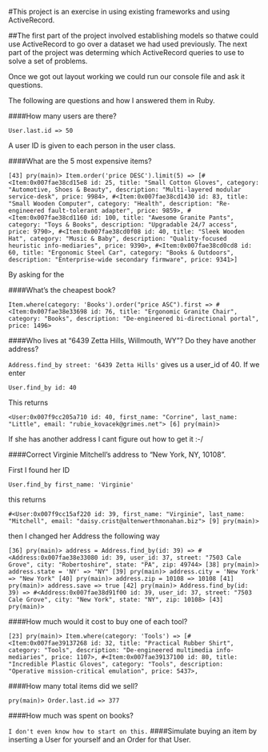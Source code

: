 #This project is an exercise in using existing frameworks and using ActiveRecord.

##The first part of the project involved establishing models so thatwe could use ActiveRecord to go over a dataset we had used previously. The next part of the project was determing which ActiveRecord queries to use to solve a set of problems.

Once we got out layout working we could run our console file and ask it questions.

The following are questions and how I answered them in Ruby.

####How many users are there?

`
 User.last.id
=> 50
`

A user ID is given to each person in the user class.


####What are the 5 most expensive items?

`[43] pry(main)> Item.order('price DESC').limit(5)
=> [#<Item:0x007fae38cd15e8
  id: 25,
  title: "Small Cotton Gloves",
  category: "Automotive, Shoes & Beauty",
  description: "Multi-layered modular service-desk",
  price: 9984>,
 #<Item:0x007fae38cd1430
  id: 83,
  title: "Small Wooden Computer",
  category: "Health",
  description: "Re-engineered fault-tolerant adapter",
  price: 9859>,
 #<Item:0x007fae38cd1160 id: 100, title: "Awesome Granite Pants", category: "Toys & Books", description: "Upgradable 24/7 access", price: 9790>,
 #<Item:0x007fae38cd0f08
  id: 40,
  title: "Sleek Wooden Hat",
  category: "Music & Baby",
  description: "Quality-focused heuristic info-mediaries",
  price: 9390>,
 #<Item:0x007fae38cd0cd8
  id: 60,
  title: "Ergonomic Steel Car",
  category: "Books & Outdoors",
  description: "Enterprise-wide secondary firmware",
  price: 9341>]`

  By asking for the

####What’s the cheapest book?

`Item.where(category: 'Books').order("price ASC").first
=> #<Item:0x007fae38e33698 id: 76, title: "Ergonomic Granite Chair", category: "Books", description: "De-engineered bi-directional portal", price: 1496>`

####Who lives at “6439 Zetta Hills, Willmouth, WY”? Do they have another address?

`Address.find_by street: '6439 Zetta Hills'` gives us a user_id of 40. If we enter

`User.find_by id: 40`

This returns

`<User:0x007f9cc205a710 id: 40, first_name: "Corrine", last_name: "Little", email: "rubie_kovacek@grimes.net">
[6] pry(main)> `

If she has another address I cant figure out how to get it :-/

####Correct Virginie Mitchell’s address to “New York, NY, 10108”.

First I found her ID

`
User.find_by first_name: 'Virginie'
`

this returns

`#<User:0x007f9cc15af220 id: 39, first_name: "Virginie", last_name: "Mitchell", email: "daisy.crist@altenwerthmonahan.biz">
[9] pry(main)>
`

then I changed her Address the following way

`[36] pry(main)> address = Address.find_by(id: 39)
=> #<Address:0x007fae38e33080 id: 39, user_id: 37, street: "7503 Cale Grove", city: "Robertoshire", state: "PA", zip: 49744>
[38] pry(main)> address.state = 'NY'
=> "NY"
[39] pry(main)> address.city = 'New York'
=> "New York"
[40] pry(main)> address.zip = 10108
=> 10108
[41] pry(main)> address.save
=> true
[42] pry(main)> Address.find_by(id: 39)
=> #<Address:0x007fae38d91f00 id: 39, user_id: 37, street: "7503 Cale Grove", city: "New York", state: "NY", zip: 10108>
[43] pry(main)>`

####How much would it cost to buy one of each tool?

`[23] pry(main)> Item.where(category: 'Tools')
=> [#<Item:0x007fae39137268
  id: 32,
  title: "Practical Rubber Shirt",
  category: "Tools",
  description: "De-engineered multimedia info-mediaries",
  price: 1107>,
 #<Item:0x007fae39137100
  id: 80,
  title: "Incredible Plastic Gloves",
  category: "Tools",
  description: "Operative mission-critical emulation",
  price: 5437>,`

####How many total items did we sell?

`pry(main)> Order.last.id
=> 377`

####How much was spent on books?

`
I don't even know how to start on this.
`
####Simulate buying an item by inserting a User for yourself and an Order for that User.

